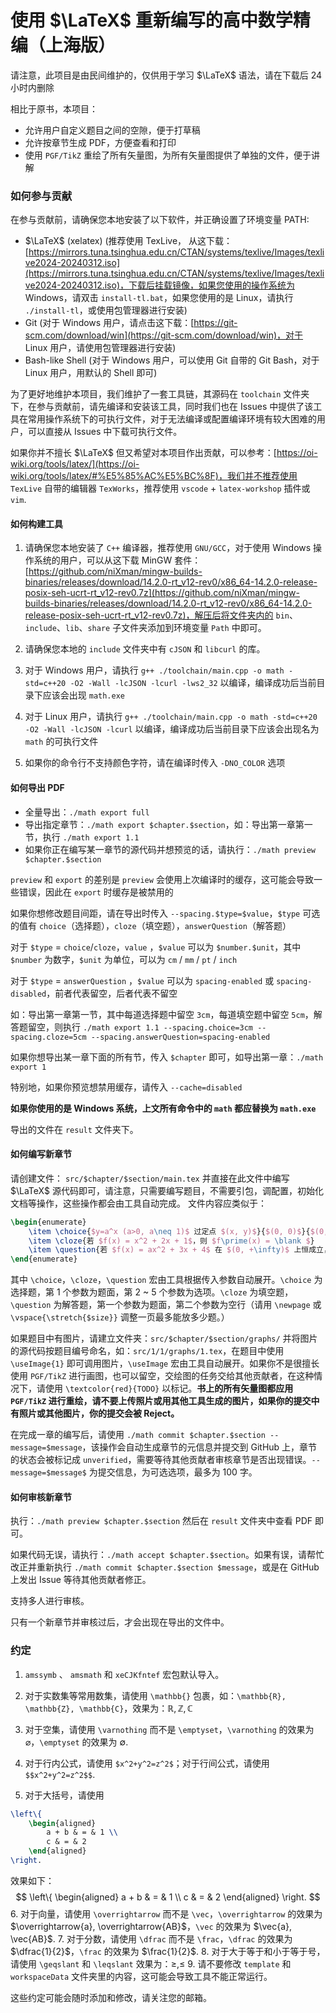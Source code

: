 # 使用 $\LaTeX$ 重新编写的高中数学精编（上海版）

请注意，此项目是由民间维护的，仅供用于学习 $\LaTeX$ 语法，请在下载后 $24$ 小时内删除

相比于原书，本项目：
- 允许用户自定义题目之间的空隙，便于打草稿
- 允许按章节生成 PDF，方便查看和打印
- 使用 `PGF/TikZ` 重绘了所有矢量图，为所有矢量图提供了单独的文件，便于讲解

### 如何参与贡献

在参与贡献前，请确保您本地安装了以下软件，并正确设置了环境变量 PATH:
- $\LaTeX$ (xelatex) (推荐使用 TexLive， 从这下载：[https://mirrors.tuna.tsinghua.edu.cn/CTAN/systems/texlive/Images/texlive2024-20240312.iso](https://mirrors.tuna.tsinghua.edu.cn/CTAN/systems/texlive/Images/texlive2024-20240312.iso)，下载后挂载镜像，如果您使用的操作系统为 Windows，请双击 `install-tl.bat`，如果您使用的是 Linux，请执行 `./install-tl`，或使用包管理器进行安装)
- Git (对于 Windows 用户，请点击这下载：[https://git-scm.com/download/win](https://git-scm.com/download/win)，对于 Linux 用户，请使用包管理器进行安装)
- Bash-like Shell (对于 Windows 用户，可以使用 Git 自带的 Git Bash，对于 Linux 用户，用默认的 Shell 即可)

为了更好地维护本项目，我们维护了一套工具链，其源码在 `toolchain` 文件夹下，在参与贡献前，请先编译和安装该工具，同时我们也在 Issues 中提供了该工具在常用操作系统下的可执行文件，对于无法编译或配置编译环境有较大困难的用户，可以直接从 Issues 中下载可执行文件。

如果你并不擅长 $\LaTeX$ 但又希望对本项目作出贡献，可以参考：[https://oi-wiki.org/tools/latex/](https://oi-wiki.org/tools/latex/#%E5%85%AC%E5%BC%8F)，我们并不推荐使用 `TexLive` 自带的编辑器 `TexWorks`，推荐使用 `vscode` + `latex-workshop` 插件或 `vim`.

#### 如何构建工具

1. 请确保您本地安装了 `C++` 编译器，推荐使用 `GNU/GCC`，对于使用 Windows 操作系统的用户，可以从这下载 MinGW 套件：[https://github.com/niXman/mingw-builds-binaries/releases/download/14.2.0-rt_v12-rev0/x86_64-14.2.0-release-posix-seh-ucrt-rt_v12-rev0.7z](https://github.com/niXman/mingw-builds-binaries/releases/download/14.2.0-rt_v12-rev0/x86_64-14.2.0-release-posix-seh-ucrt-rt_v12-rev0.7z)，解压后将文件夹内的 `bin`、`include`、`lib`、`share` 子文件夹添加到环境变量 `Path` 中即可。

2. 请确保您本地的 `include` 文件夹中有 `cJSON` 和 `libcurl` 的库。
3. 对于 Windows 用户，请执行 `g++ ./toolchain/main.cpp -o math -std=c++20 -O2 -Wall -lcJSON -lcurl -lws2_32` 以编译，编译成功后当前目录下应该会出现 `math.exe`
4. 对于 Linux 用户，请执行 `g++ ./toolchain/main.cpp -o math -std=c++20 -O2 -Wall -lcJSON -lcurl` 以编译，编译成功后当前目录下应该会出现名为 `math` 的可执行文件
5. 如果你的命令行不支持颜色字符，请在编译时传入 `-DNO_COLOR` 选项

#### 如何导出 PDF

- 全量导出：`./math export full`
- 导出指定章节：`./math export $chapter.$section`，如：导出第一章第一节，执行 `./math export 1.1`
- 如果你正在编写某一章节的源代码并想预览的话，请执行：`./math preview $chapter.$section`

`preview` 和 `export` 的差别是 `preview` 会使用上次编译时的缓存，这可能会导致一些错误，因此在 `export` 时缓存是被禁用的

如果你想修改题目间距，请在导出时传入 `--spacing.$type=$value`，`$type` 可选的值有 `choice`（选择题），`cloze`（填空题），`answerQuestion`（解答题）

对于 `$type` = `choice`/`cloze`，`value` ，`$value` 可以为 `$number.$unit`，其中 `$number` 为数字，`$unit` 为单位，可以为 `cm` / `mm` / `pt` / `inch`

对于 `$type` = `answerQuestion` ，`$value` 可以为 `spacing-enabled` 或 `spacing-disabled`，前者代表留空，后者代表不留空

如：导出第一章第一节，其中每道选择题中留空 `3cm`，每道填空题中留空 `5cm`，解答题留空，则执行 `./math export 1.1 --spacing.choice=3cm --spacing.cloze=5cm --spacing.answerQuestion=spacing-enabled`

如果你想导出某一章下面的所有节，传入 `$chapter` 即可，如导出第一章：`./math export 1`

特别地，如果你预览想禁用缓存，请传入 `--cache=disabled`

**如果你使用的是 Windows 系统，上文所有命令中的 `math` 都应替换为 `math.exe`**

导出的文件在 `result` 文件夹下。

#### 如何编写新章节

请创建文件： `src/$chapter/$section/main.tex` 并直接在此文件中编写 $\LaTeX$ 源代码即可，请注意，只需要编写题目，不需要引包，调配置，初始化文档等操作，这些操作都会由工具自动完成。
文件内容应类似于：
```latex
\begin{enumerate}
    \item \choice{$y=a^x (a>0, a\neq 1)$ 过定点 $(x, y)$}{$(0, 0)$}{$(0, 1)$}{$(1, 1)$}{$(1, 0)$}
    \item \cloze{若 $f(x) = x^2 + 2x + 1$，则 $f\prime(x) = \blank $}
    \item \question{若 $f(x) = ax^2 + 3x + 4$ 在 $(0, +\infty)$ 上恒成立，求 $a$ 的取值范围.}{\newpage}
\end{enumerate}
```

其中 `\choice`，`\cloze`，`\question` 宏由工具根据传入参数自动展开。`\choice` 为选择题，第 1 个参数为题面，第 2 ~ 5 个参数为选项。`\cloze` 为填空题，`\question` 为解答题，第一个参数为题面，第二个参数为空行（请用 `\newpage` 或 `\vspace{\stretch{$size}}` 调整一页最多能放多少题。）

如果题目中有图片，请建立文件夹：`src/$chapter/$section/graphs/` 并将图片的源代码按题目编号命名，如：`src/1/1/graphs/1.tex`，在题目中使用 `\useImage{1}` 即可调用图片，`\useImage` 宏由工具自动展开。如果你不是很擅长使用 `PGF/TikZ` 进行画图，也可以留空，交绘图的任务交给其他贡献者，在这种情况下，请使用 `\textcolor{red}{TODO}` 以标记。**书上的所有矢量图都应用 `PGF/TikZ` 进行重绘，请不要上传照片或用其他工具生成的图片，如果你的提交中有照片或其他图片，你的提交会被 Reject。**

在完成一章的编写后，请使用 `./math commit $chapter.$section --message=$message`，该操作会自动生成章节的元信息并提交到 GitHub 上，章节的状态会被标记成 `unverified`，需要等待其他贡献者审核章节是否出现错误。`--message=$message$` 为提交信息，为可选选项，最多为 $100$ 字。

#### 如何审核新章节

执行：`./math preview $chapter.$section` 然后在 `result` 文件夹中查看 PDF 即可。

如果代码无误，请执行：`./math accept $chapter.$section`。如果有误，请帮忙改正并重新执行 `./math commit $chapter.$section $message`，或是在 GitHub 上发出 Issue 等待其他贡献者修正。

支持多人进行审核。

只有一个新章节并审核过后，才会出现在导出的文件中。

### 约定

1. `amssymb` 、 `amsmath` 和 `xeCJKfntef` 宏包默认导入。
2. 对于实数集等常用数集，请使用 `\mathbb{}` 包裹，如：`\mathbb{R}, \mathbb{Z}, \mathbb{C}`，效果为：$\mathbb{R}, \mathbb{Z}, \mathbb{C}$

3. 对于空集，请使用 `\varnothing` 而不是 `\emptyset`，`\varnothing` 的效果为 $\varnothing$，`\emptyset` 的效果为 $\emptyset$.
4. 对于行内公式，请使用 `$x^2+y^2=z^2$`；对于行间公式，请使用 `$$x^2+y^2=z^2$$`.
5. 对于大括号，请使用
```latex
\left\{
    \begin{aligned}
        a + b & = & 1 \\
        c & = & 2
    \end{aligned}
\right.
```
效果如下：
$$
\left\{
    \begin{aligned}
        a + b & = & 1 \\
        c & = & 2
    \end{aligned}
\right.
$$
6. 对于向量，请使用 `\overrightarrow` 而不是 `\vec`，`\overrightarrow` 的效果为 $\overrightarrow{a}, \overrightarrow{AB}$，`\vec` 的效果为 $\vec{a}, \vec{AB}$.
7. 对于分数，请使用 `\dfrac` 而不是 `\frac`，`\dfrac` 的效果为 $\dfrac{1}{2}$，`\frac` 的效果为 $\frac{1}{2}$.
8. 对于大于等于和小于等于号，请使用 `\geqslant` 和 `\leqslant` 效果为：$\geqslant, \leqslant$
9. 请不要修改 `template` 和 `workspaceData` 文件夹里的内容，这可能会导致工具不能正常运行。

这些约定可能会随时添加和修改，请关注您的邮箱。